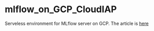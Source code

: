 # mlflow_on_GCP_CloudIAP
Serveless environment for MLflow server on GCP.
The article is [here](https://medium.com/p/ef37361718da)
